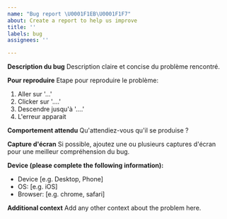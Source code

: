 ```yaml
---
name: "Bug report \U0001F1EB\U0001F1F7"
about: Create a report to help us improve
title: ''
labels: bug
assignees: ''

---
```


**Description du bug**
Description claire et concise du problème rencontré.

**Pour reproduire**
Etape pour reproduire le problème:
1. Aller sur '...'
2. Clicker sur '....'
3. Descendre jusqu'à '....'
4. L'erreur apparait

**Comportement attendu**
Qu'attendiez-vous qu'il se produise ?

**Capture d'écran**
Si possible, ajoutez une ou plusieurs captures d'écran pour une meilleur compréhension du bug.

**Device (please complete the following information):**
 - Device [e.g. Desktop, Phone]
 - OS: [e.g. iOS]
 - Browser: [e.g. chrome, safari]

**Additional context**
Add any other context about the problem here.
